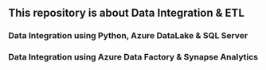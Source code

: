 ## This repository is about Data Integration & ETL 
### Data Integration using Python, Azure DataLake & SQL Server
### Data Integration using Azure Data Factory & Synapse Analytics
